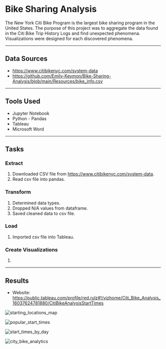 # Bike Sharing Analysis

The New York Citi Bike Program is the largest bike sharing program in the United States.  The purpose of this project was to aggregate the data found in the Citi Bike Trip History Logs and find unexpected phenomena.  Visualizations were designed for each discovered phenomena.

---
## Data Sources
* https://www.citibikenyc.com/system-data
* https://github.com/Emily-Keymon/Bike-Sharing-Analysis/blob/main/Resources/bike_info.csv

---
## Tools Used
* Jupyter Notebook
* Python - Pandas
* Tableau 
* Microsoft Word

---
## Tasks
### Extract
1.  Downloaded CSV file from https://www.citibikenyc.com/system-data.
2.  Read csv file into pandas.

### Transform
1.  Determined data types.
2.  Dropped N/A values from dataframe.
3.  Saved cleaned data to csv file.

### Load
1.  Imported csv file into Tableau.


###  Create Visualizations
1.  


---
## Results
* Website:  https://public.tableau.com/profile/red.rulz#!/vizhome/Citi_Bike_Analysis_16037624781880/CitiBikeAnalysisStartTimes


![starting_locations_map](https://user-images.githubusercontent.com/64673015/103834894-52afff80-504a-11eb-99b4-cdd9aa915462.PNG)

![popular_start_times](https://user-images.githubusercontent.com/64673015/103834940-7b37f980-504a-11eb-958d-4017261e2620.PNG)

![start_times_by_day](https://user-images.githubusercontent.com/64673015/103834951-81c67100-504a-11eb-83b2-962597fd8c73.PNG)

![city_bike_analytics](https://user-images.githubusercontent.com/64673015/103835139-0a451180-504b-11eb-9dd0-0263cf67e21c.PNG)



